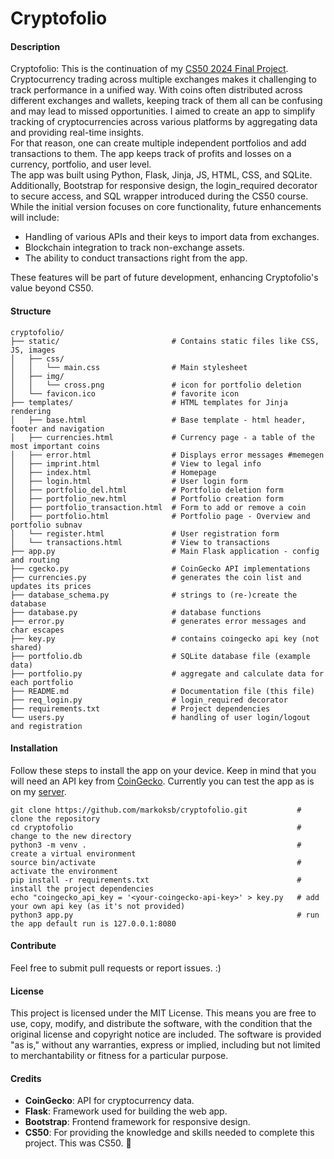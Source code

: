 # Cryptofolio
#### Description
Cryptofolio: This is the continuation of my [CS50 2024 Final Project](https://github.com/markoksb/crypto_portfolio).<br>
Cryptocurrency trading across multiple exchanges makes it challenging to track performance in a unified way. With coins often distributed across different exchanges and wallets, keeping track of them all can be confusing and may lead to missed opportunities.
I aimed to create an app to simplify tracking of cryptocurrencies across various platforms by aggregating data and providing real-time insights.<br>
For that reason, one can create multiple independent portfolios and add transactions to them. The app keeps track of profits and losses on a currency, portfolio, and user level.<br>
The app was built using Python, Flask, Jinja, JS, HTML, CSS, and SQLite. Additionally, Bootstrap for responsive design, the login_required decorator to secure access, and SQL wrapper introduced during the CS50 course.
While the initial version focuses on core functionality, future enhancements will include:
* Handling of various APIs and their keys to import data from exchanges.
* Blockchain integration to track non-exchange assets.
* The ability to conduct transactions right from the app.

These features will be part of future development, enhancing Cryptofolio's value beyond CS50.

#### Structure
```
cryptofolio/
├── static/                         # Contains static files like CSS, JS, images
│   ├── css/
│   │   └── main.css                # Main stylesheet
│   ├── img/
│   │   └── cross.png               # icon for portfolio deletion
│   └── favicon.ico                 # favorite icon
├── templates/                      # HTML templates for Jinja rendering
│   ├── base.html                   # Base template - html header, footer and navigation
│   ├── currencies.html             # Currency page - a table of the most important coins
│   ├── error.html                  # Displays error messages #memegen
│   ├── imprint.html                # View to legal info
│   ├── index.html                  # Homepage
│   ├── login.html                  # User login form
│   ├── portfolio_del.html          # Portfolio deletion form
│   ├── portfolio_new.html          # Portfolio creation form
│   ├── portfolio_transaction.html  # Form to add or remove a coin
│   ├── portfolio.html              # Portfolio page - Overview and portfolio subnav
│   └── register.html               # User registration form
│   └── transactions.html           # View to transactions
├── app.py                          # Main Flask application - config and routing
├── cgecko.py                       # CoinGecko API implementations
├── currencies.py                   # generates the coin list and updates its prices
├── database_schema.py              # strings to (re-)create the database
├── database.py                     # database functions
├── error.py                        # generates error messages and char escapes
├── key.py                          # contains coingecko api key (not shared)
├── portfolio.db                    # SQLite database file (example data)
├── portfolio.py                    # aggregate and calculate data for each portfolio
├── README.md                       # Documentation file (this file)
├── req_login.py                    # login_required decorator
├── requirements.txt                # Project dependencies
└── users.py                        # handling of user login/logout and registration
```

#### Installation
Follow these steps to install the app on your device. Keep in mind that you will need an API key from [CoinGecko](https://coingecko.com). Currently you can test the app as is on my [server](https://cf.starlight.berlin).
```
git clone https://github.com/markoksb/cryptofolio.git           # clone the repository
cd cryptofolio                                                  # change to the new directory
python3 -m venv .                                               # create a virtual environment
source bin/activate                                             # activate the environment
pip install -r requirements.txt                                 # install the project dependencies
echo "coingecko_api_key = '<your-coingecko-api-key>' > key.py   # add your own api key (as it's not provided)
python3 app.py                                                  # run the app default run is 127.0.0.1:8080
```

#### Contribute
Feel free to submit pull requests or report issues. :)

#### License
This project is licensed under the MIT License. This means you are free to use, copy, modify, and distribute the software, with the condition that the original license and copyright notice are included. The software is provided "as is," without any warranties, express or implied, including but not limited to merchantability or fitness for a particular purpose.

#### Credits
- **CoinGecko**: API for cryptocurrency data.
- **Flask**: Framework used for building the web app.
- **Bootstrap**: Frontend framework for responsive design.
- **CS50**: For providing the knowledge and skills needed to complete this project. This was CS50. 🦆
